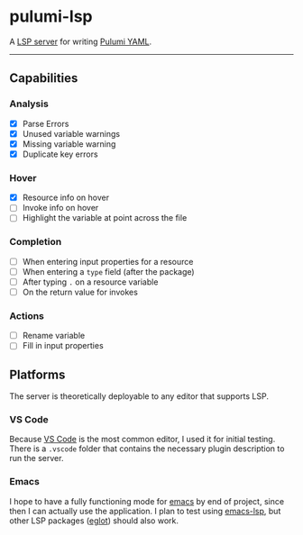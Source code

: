 # pulumi-lsp
A [LSP server](https://microsoft.github.io/language-server-protocol/) for
writing [Pulumi YAML](https://github.com/pulumi/pulumi-yaml).

---

## Capabilities

### Analysis
- [X] Parse Errors
- [X] Unused variable warnings
- [X] Missing variable warning
- [X] Duplicate key errors

### Hover
- [X] Resource info on hover
- [ ] Invoke info on hover
- [ ] Highlight the variable at point across the file

### Completion
- [ ] When entering input properties for a resource
- [ ] When entering a `type` field (after the package)
- [ ] After typing `.` on a resource variable
- [ ] On the return value for invokes

### Actions
- [ ] Rename variable
- [ ] Fill in input properties

## Platforms
The server is theoretically deployable to any editor that supports LSP.

### VS Code

Because [VS Code](https://code.visualstudio.com) is the most common editor, I
used it for initial testing. There is a `.vscode` folder that contains the
necessary plugin description to run the server.

### Emacs

I hope to have a fully functioning mode for
[emacs](https://www.gnu.org/software/emacs/) by end of project, since then I can
actually use the application. I plan to test using
[emacs-lsp](https://emacs-lsp.github.io/lsp-mode/), but other LSP packages
([eglot](https://github.com/joaotavora/eglot)) should also work.
